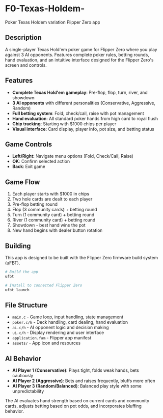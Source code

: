 # F0-Texas-Holdem-
Poker Texas Holdem variation Flipper Zero app

## Description
A single-player Texas Hold'em poker game for Flipper Zero where you play against 3 AI opponents. Features complete poker rules, betting rounds, hand evaluation, and an intuitive interface designed for the Flipper Zero's screen and controls.

## Features
- **Complete Texas Hold'em gameplay**: Pre-flop, flop, turn, river, and showdown
- **3 AI opponents** with different personalities (Conservative, Aggressive, Random)
- **Full betting system**: Fold, check/call, raise with pot management
- **Hand evaluation**: All standard poker hands from high card to royal flush
- **Chip tracking**: Starting with $1000 chips per player
- **Visual interface**: Card display, player info, pot size, and betting status

## Game Controls
- **Left/Right**: Navigate menu options (Fold, Check/Call, Raise)
- **OK**: Confirm selected action
- **Back**: Exit game

## Game Flow
1. Each player starts with $1000 in chips
2. Two hole cards are dealt to each player
3. Pre-flop betting round
4. Flop (3 community cards) + betting round
5. Turn (1 community card) + betting round  
6. River (1 community card) + betting round
7. Showdown - best hand wins the pot
8. New hand begins with dealer button rotation

## Building
This app is designed to be built with the Flipper Zero firmware build system (uFBT).

```bash
# Build the app
ufbt

# Install to connected Flipper Zero
ufbt launch
```

## File Structure
- `main.c` - Game loop, input handling, state management
- `poker.c/h` - Deck handling, card dealing, hand evaluation
- `ai.c/h` - AI opponent logic and decision making
- `ui.c/h` - Display rendering and user interface
- `application.fam` - Flipper app manifest
- `assets/` - App icon and resources

## AI Behavior
- **AI Player 1 (Conservative)**: Plays tight, folds weak hands, bets cautiously
- **AI Player 2 (Aggressive)**: Bets and raises frequently, bluffs more often
- **AI Player 3 (Random/Balanced)**: Balanced play style with some unpredictability

The AI evaluates hand strength based on current cards and community cards, adjusts betting based on pot odds, and incorporates bluffing behavior.

